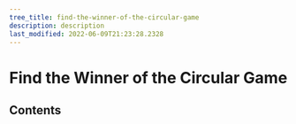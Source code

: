 ```yaml
---
tree_title: find-the-winner-of-the-circular-game
description: description
last_modified: 2022-06-09T21:23:28.2328
---
```


# Find the Winner of the Circular Game

## Contents
